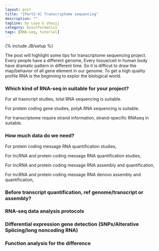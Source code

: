 ```yaml
---
layout: post
title: "[Part2-4] Transcriptome sequencing"
description: ""
tagline: by Luye & zhoujj
category: bioinformatics
tags: [RNA-seq, tutorial]
---
```

{% include JB/setup %}

The post will highlight some tips for transcriptome sequencing project. Every people have a different genome, Every tissue/cell in human body have dramatic pattern in different time. So it is difficut to draw the map/behavior of all gene element in our genome. To get a high quality profile RNA is the beginning to explor the biological world.

<!--more-->

### Which kind of RNA-seq in suitable for your project?

For all trasncript studies, total RNA sequencing is suitable.

For protein coding gene studies, polyA RNA sequencing is suitable.

For transcriptome require strand information, strand-specific RNAseq in suitable.

### How much data do we need?

For protein coding message RNA quantification studies, 

For lncRNA and protein coding message RNA quantification studies,

For lncRNA and protein coding message RNA assembly and quantification,

For lncRNA and protein coding message RNA denovo assembly and quantification,


### Before transcript quantification, ref genome/transcript or assembly?



### RNA-seq data analysis protocols



### Differential expression gene detection (SNPs/Alterative Splicing/long noncoding RNA)



### Function analysis for the difference





